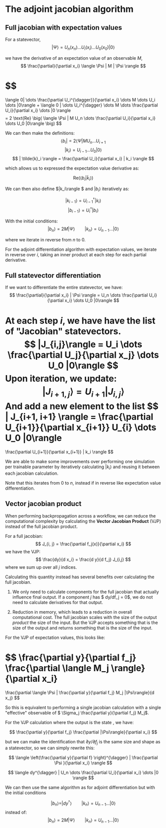 # The adjoint jacobian algorithm

## Full jacobian with expectation values

For a statevector,
$$
| \Psi \rangle = U_n(x_n) \dots U_i (x_i) \dots U_0(x_0) |0\rangle
$$

we have the derivative of an expectation value of an observable $M$,
$$
\frac{\partial}{\partial x_i} \langle \Psi | M | \Psi \rangle
$$

$$
=
\langle 0| \dots \frac{\partial U_i^{\dagger}}{\partial x_i} \dots M \dots
U_i \dots |0\rangle +
\langle 0 | \dots U_i^{\dagger} \dots M \dots \frac{\partial U_i}{\partial x_i} \dots |0 \rangle
$$
$$
= 2 \text{Re} \big( \langle \Psi | M U_n \dots \frac{\partial U_i}{\partial x_i}  \dots U_0 |0\rangle \big)
$$

We can then make the definitions:
$$
\langle b_i|  = 2 \langle \Psi | M U_n \dots U_{i+1}
$$
$$
|k_i \rangle  = U_{i-1} \dots U_0 |0\rangle
$$
$$
| \tilde{k}_i \rangle = \frac{\partial U_i}{\partial x_i} | k_i \rangle
$$

which allows us to expressed the expectation value derivative as:

$$
\text{Re}\big( \langle b_i | \tilde{k}_i \rangle \big)
$$

We can then also define $|k_i\rangle $ and $|b_i\rangle$ iteratively as:

$$
|k_{i-1}\rangle = U^{\dagger}_{i-1} |k_i \rangle
$$
$$
|b_{i-1} \rangle = U^{\dagger}_i |b_{i}\rangle
$$

With the initial conditions:
$$
| b_n \rangle = 2  M |\Psi \rangle \qquad |k_n\rangle = U_{n-1} \dots |0\rangle
$$

where we iterate in reverse from $n$ to $0$.

For the adjoint differentiation algorithm with expectation values, we iterate in reverse over $i$, taking an inner product at each step for each partial derivative.

## Full statevector differentiation

If we want to differentiate the entire statevector, we have:
$$
\frac{\partial}{\partial x_i} | \Psi \rangle = 
U_n \dots \frac{\partial U_i}{\partial x_i} \dots U_0 |0\rangle
$$

At each step $i$, we have have the list of "Jacobian" statevectors.
$$
|J_{i,j}\rangle = U_i \dots \frac{\partial U_j}{\partial x_j} \dots U_0 |0\rangle
$$
Upon iteration, we update:
$$
| J_{i+1, j} \rangle = U_{i+1} |J_{i, j} \rangle
$$
And add a new element to the list
$$
| J_{i+1, i+1} \rangle = \frac{\partial U_{i+1}}{\partial x_{i+1}} U_{i} \dots U_0 |0\rangle
=
\frac{\partial U_{i+1}}{\partial x_{i+1}} | k_i \rangle
$$

We are able to make some improvements over performing one simulation per trainable parameter by iteratively calculating $|k_i\rangle$ and reusing it between each jacobian calculation.

Note that this iterates from $0$ to $n$, instead if in reverse like expectation value differentiation.

## Vector jacobian product

When performing backpropagation across a workflow, we can reduce the computational complexity by calculating the <b>Vector Jacobian Product</b> (VJP) instead of the full jacobian product.

For a full jacobian:
$$
J_{i, j} = \frac{\partial f_j(x)}{\partial x_i}
$$
we have the VJP:
$$
\frac{dy}{d x_i} = \frac{d y}{d f_j}  J_{i,j} 
$$
where we sum up over all $j$ indices.

Calculating this quantity instead has several benefits over calculating the full jacobian.  

1. We only need to calculate components for the full jacobian that actually influence final output.  If a component $j$  has $ dy/df_j = 0$, we do not need to calculate derivatives for that output.

2. Reduction in memory, which leads to a reduction in overall computational cost. The full jacobian scales with the size of the output *product* the size of the input.  But the VJP accepts something that is the size of the output and returns something that is the size of the input.

For the VJP of expectation values, this looks like:

$$
\frac{\partial y}{\partial f_j}  \frac{\partial \langle M_j \rangle}{\partial x_i} 
= 
\frac{\partial \langle \Psi | \frac{\partial y}{\partial f_j} M_j |\Psi\rangle}{d x_j}
$$

So this is equivalent to performing a single jacobian calculation with a single "effective" observable of $ \Sigma_j \frac{\partial y}{\partial f_j} M_j$.

For the VJP calculation where the output is the state , we have:

$$
\frac{\partial y}{\partial f_j} \frac{\partial |\Psi\rangle}{\partial x_i}
$$

but we can make the identification that $\partial y/ \partial f_j$ is the same size and shape as a statevector, so we can simply rewrite this:

$$
\langle \left(\frac{\partial y}{\partial f} \right)^{\dagger} | \frac{\partial \Psi }{\partial x_i} \rangle
$$

$$
\langle dy^{\dagger} | U_n \dots \frac{\partial U_i}{\partial x_i} \dots |0 \rangle
$$ 

We can then use the same algorithm as for adjoint differentiation but with the initial conditions 

$$
| b_n \rangle = |dy^{\dagger} \rangle  \qquad |k_n\rangle = U_{n-1} \dots |0\rangle
$$
instead of:
$$
| b_n \rangle = 2  M |\Psi \rangle \qquad |k_n\rangle = U_{n-1} \dots |0\rangle
$$